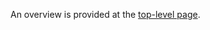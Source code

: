 An overview is provided at the [top-level page](https://mikewojnowicz.github.io/bayesian_modeling/).